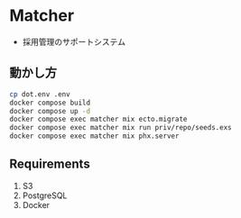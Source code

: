# Matcher

- 採用管理のサポートシステム

## 動かし方

```bash
cp dot.env .env
docker compose build
docker compose up -d
docker compose exec matcher mix ecto.migrate
docker compose exec matcher mix run priv/repo/seeds.exs
docker compose exec matcher mix phx.server
```

## Requirements

1. S3
1. PostgreSQL
1. Docker
